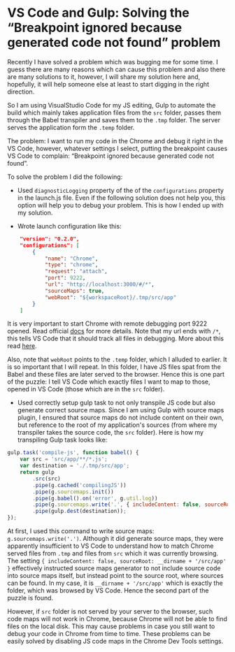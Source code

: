# VS Code and Gulp: Solving the “Breakpoint ignored because generated code not found” problem

Recently I have solved a problem which was bugging me for some time. I guess there are many reasons which can cause this problem and also there are many solutions to it, however, I will share my solution here and, hopefully, it will help someone else at least to start digging in the right direction. 

So I am using VisualStudio Code for my JS editing, Gulp to automate the build which mainly takes application files from the `src` folder, passes them through the Babel transpiler and saves them to the `.tmp` folder. The server serves the application form the `.temp` folder.

The problem: I want to run my code in the Chrome and debug it right in the VS Code, however, whatever settings I select, putting the breakpoint causes VS Code to complain: “Breakpoint ignored because generated code not found”. 

To solve the problem I did the following:

* Used `diagnosticLogging` property of the of the `configurations` property in the launch.js file. Even if the following solution does not help you, this option will help you to debug your problem. This is how I ended up with my solution.

* Wrote launch configuration like this:

```json
    "version": "0.2.0",
    "configurations": [
        {
            "name": "Chrome",
            "type": "chrome",
            "request": "attach",
            "port": 9222,
            "url": "http://localhost:3000/#/*",
            "sourceMaps": true,
            "webRoot": "${workspaceRoot}/.tmp/src/app"
        }
    ]
```
It is very important to start Chrome with remote debugging port 9222 opened. Read official [docs](https://github.com/Microsoft/vscode-chrome-debug#attach) for more details. Note that my url ends with `/*`, this tells VS Code that it should track all files in debugging. More about this read [here](http://stackoverflow.com/questions/40544499/vs-code-breakpoint-ignored-becasue-generated-code-not-found-error-for-js-code). 

Also, note that `webRoot` points to the `.temp` folder, which I alluded to earlier. It is so important that I will repeat. In this folder, I have JS files spat from the Babel and these files are later served to the browser. Hence this is one part of the puzzle: I tell VS Code which exactly files I want to map to those, opened in VS Code (those which are in the `src` folder).

* Used correctly setup gulp task to not only transpile JS code but also generate correct source maps. Since I am using Gulp with source maps plugin, I ensured that source maps do not include content on their own, but reference to the root of my application's sources (from where my transpiler takes the source code, the `src` folder). Here is how my transpiling Gulp task looks like:

```js
gulp.task('compile-js', function babel() {
    var src = 'src/app/**/*.js';
    var destination = './.tmp/src/app';
    return gulp
        .src(src)
        .pipe(g.cached('compilingJS'))
        .pipe(g.sourcemaps.init())
        .pipe(g.babel().on('error', g.util.log))
        .pipe(g.sourcemaps.write('.', { includeContent: false, sourceRoot: __dirname + '/src/app' }))
        .pipe(gulp.dest(destination));
});
```

At first, I used this command to write source maps: `g.sourcemaps.write('.')`. Although it did generate source maps, they were apparently insufficient to VS Code to understand how to match Chrome served files from `.tmp` and files from `src` which it was currently browsing. The setting `{ includeContent: false, sourceRoot: __dirname + '/src/app' }` effectively instructed source maps generator to not include source code into source maps itself, but instead point to the source root, where sources can be found. In my case, it is `__dirname + '/src/app'` which is exactly the folder, which was browsed by VS Code. Hence the second part of the puzzle is found. 

However, if `src` folder is not served by your server to the browser, such code maps will not work in Chrome, because Chrome will not be able to find files on the local disk. This may cause problems in case you still want to debug your code in Chrome from time to time. These problems can be easily solved by disabling JS code maps in the Chrome Dev Tools settings.
